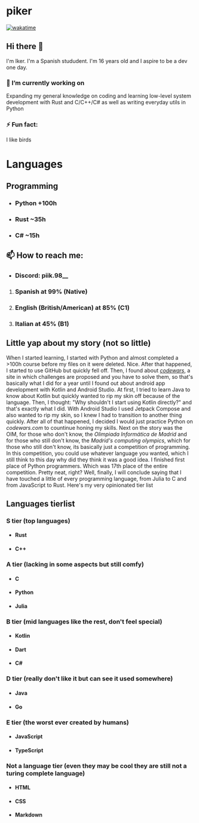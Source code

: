 # piker
[![wakatime](https://wakatime.com/badge/user/bb90fd1a-ac95-4d1b-894c-b58fc6daf025.svg)](https://wakatime.com/@bb90fd1a-ac95-4d1b-894c-b58fc6daf025?style=flat_square)
## Hi there 👋
I'm Iker. I'm a Spanish stududent. I'm 16 years old and I aspire to be a dev one day. 
### 🔭 I’m currently working on 
Expanding my general knowledge on coding and learning low-level system development with Rust and C/C++/C# as well as writing everyday utils in Python
### ⚡ Fun fact: 
I like birds
# Languages
## Programming
- ### Python   +100h
- ### Rust     ~35h
- ### C#       ~15h
## 📫 How to reach me:
- ### Discord:  piik.98__
1. ### Spanish at 99% (Native)
2. ### English (British/American) at 85% (C1)
3. ### Italian at 45% (B1)
## Little yap about my story (not so little)
When I started learning, I started with Python and almost completed a >100h course before my files on it were deleted. Nice.
After that happened, I started to use GitHub but quickly fell off. Then, I found about [_codewars_](https://codewars.com), a site in which challenges are proposed and 
you have to solve them, so that's basically what I did for a year until I found out about android app development with Kotlin and Android Studio.
At first, I tried to learn Java to know about Kotlin but quickly wanted to rip my skin off because of the language. Then, I thought: 
"Why shouldn't I start using Kotlin directly?" and that's exactly what I did. With Android Studio I used Jetpack Compose and also wanted to rip my
skin, so I knew I had to transition to another thing quickly. After all of that happened, I decided I would just practice Python on _codewars.com_ to
countinue honing my skills. Next on the story was the OIM, for those who don't know, the *Olimpiada Informática de Madrid* and for those who still don't
know, the *Madrid's computing olympics*, which for those who still don't know, its basically just a competition of programming. In this competition, you 
could use whatever language you wanted, which I still think to this day why did they think it was a good idea. I finished first place of Python programmers. Which 
was 17th place of the entire competition. Pretty neat, right? Well, finally, I will conclude saying that I have touched a little of every programming language, from Julia to C and from JavaScript to Rust. Here's my very opinionated tier list

## Languages tierlist
### S tier (top languages)
- #### Rust
- #### C++
### A tier (lacking in some aspects but still comfy)
- #### C
- #### Python
- #### Julia
### B tier (mid languages like the rest, don't feel special)
- #### Kotlin
- #### Dart
- #### C#
### D tier (really don't like it but can see it used somewhere)
- #### Java
- #### Go
### E tier (the worst ever created by humans)
- #### JavaScript
- #### TypeScript
### Not a language tier (even they may be cool they are still not a turing complete language)
- #### HTML
- #### CSS
- #### Markdown

<!--
**Piker98988/Piker98988** is a ✨ _special_ ✨ repository because its `README.md` (this file) appears on your GitHub profile.

Here are some ideas to get you started:

- 🔭 I’m currently working on ...
- 🌱 I’m currently learning ...
- 👯 I’m looking to collaborate on ...
- 🤔 I’m looking for help with ...
- 💬 Ask me about ...
- 📫 How to reach me: ...
- 😄 Pronouns: ...
- ⚡ Fun fact: ...
-->
